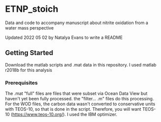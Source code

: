 # ETNP_stoich
Data and code to accompany manuscript about nitrite oxidation from a water mass perspective

Updated 2022 05 02 by Natalya Evans to write a README

## Getting Started

Download the matlab scripts and .mat data in this repository. I used matlab r2018b for this analysis

### Prerequisites

The .mat "full" files are files that were subset via Ocean Data View but haven't yet been fully processed. the "filter... .m" files do this processing. For the WOD files, the carbon data wasn't converted to conservative units with TEOS-10, so that is done in the script. Therefore, you will want TEOS-10 (https://www.teos-10.org/). I used the IBM optimizer.

